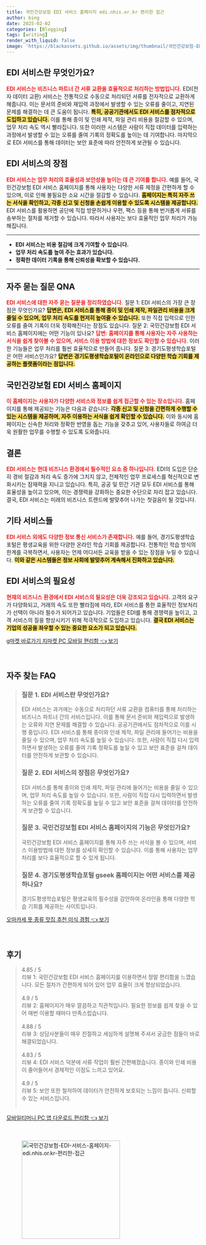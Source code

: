 ```yaml
---
title: 국민건강보험 EDI 서비스 홈페이지 edi.nhis.or.kr 편리한 접근
author: bing
date: 2025-02-02
categories: [Blogging]
tags: [writing]
render_with_liquid: false
image: 'https://blackassets.github.io/assets/img/thumbnail/국민건강보험-EDI-서비스-홈페이지-edi.nhis.or.kr-편리한-접근.webp'
---
```



<h2 id='EDI 서비스란 무엇인가요'>EDI 서비스란 무엇인가요?</h2>

<p><b><span style="color: #ee2323;">EDI 서비스는 비즈니스 파트너 간 서류 교환을 효율적으로 처리하는 방법입니다.</span></b> EDI(전자 데이터 교환) 서비스는 전통적으로 수동으로 처리되던 서류를 전자적으로 교환하게 해줍니다. 이는 문서의 준비와 재입력 과정에서 발생할 수 있는 오류를 줄이고, 지연된 문제를 해결하는 데 큰 도움이 됩니다. <b><span style="background-color: #ffe066;">특히, 공공기관에서도 EDI 서비스를 점차적으로 도입하고 있습니다.</span></b> 이를 통해 종이 및 인쇄 제작, 파일 관리 비용을 절감할 수 있으며, 업무 처리 속도 역시 빨라집니다. 또한 이러한 시스템은 사람이 직접 데이터를 입력하는 과정에서 발생할 수 있는 오류를 줄여 기록의 정확도를 높이는 데 기여합니다. 마지막으로 EDI 서비스를 통해 데이터는 보안 표준에 따라 안전하게 보관될 수 있습니다.</p>

<h2 id='EDI 서비스의 장점'>EDI 서비스의 장점</h2>

<p><b><span style="color: #ee2323;">EDI 서비스는 업무 처리의 효율성과 보안성을 높이는 데 큰 기여를 합니다.</span></b> 예를 들어, 국민건강보험 EDI 서비스 홈페이지를 통해 사용자는 다양한 서류 제정을 간편하게 할 수 있으며, 이로 인해 불필요한 소요 시간을 절감할 수 있습니다. <b><span style="background-color: #ffe066;">홈페이지는 특히 자주 쓰는 서식을 확인하고, 각종 신고 및 신청을 손쉽게 이용할 수 있도록 시스템을 제공합니다.</span></b> EDI 서비스를 활용하면 공단에 직접 방문하거나 우편, 팩스 등을 통해 번거롭게 서류를 송부하는 절차를 제거할 수 있습니다. 따라서 사용자는 보다 효율적인 업무 처리가 가능해집니다.</p>

<hr />

<ul>
    <li><b>EDI 서비스는 비용 절감에 크게 기여할 수 있습니다.</b></li>
    <li><b>업무 처리 속도를 높여 주는 효과가 있습니다.</b></li>
    <li><b>정확한 데이터 기록을 통해 신뢰성을 확보할 수 있습니다.</b></li>
</ul>

<hr />

<h2 id='자주 묻는 질문 QNA'>자주 묻는 질문 QNA</h2>

<p><b><span style="color: #ee2323;">EDI 서비스에 대한 자주 묻는 질문을 정리하였습니다.</span></b> 질문 1: EDI 서비스의 가장 큰 장점은 무엇인가요? <b><span style="background-color: #ffe066;">답변은, EDI 서비스를 통해 종이 및 인쇄 제작, 파일관리 비용을 크게 줄일 수 있으며, 업무 처리 속도를 현저히 높여줄 수 있습니다.</span></b> 또한 직접 입력으로 인한 오류를 줄여 기록이 더욱 정확해진다는 장점도 있습니다. 질문 2: 국민건강보험 EDI 서비스 홈페이지에는 어떤 기능이 있나요? <b><span style="color: #ee2323;">답변: 홈페이지를 통해 사용자는 자주 사용하는 서식을 쉽게 찾아볼 수 있으며, 서비스 이용 방법에 대한 정보도 확인할 수 있습니다.</span></b> 이러한 기능들은 업무 처리를 훨씬 효율적으로 만들어 줍니다. 질문 3: 경기도평생학습포털은 어떤 서비스인가요? <b><span style="background-color: #ffe066;">답변은 경기도평생학습포털이 온라인으로 다양한 학습 기회를 제공하는 플랫폼이라는 점입니다.</span></b></p>

<h2 id='국민건강보험 EDI 서비스 홈페이지'>국민건강보험 EDI 서비스 홈페이지</h2>

<p><b><span style="color: #ee2323;">이 홈페이지는 사용자가 다양한 서비스와 정보를 쉽게 접근할 수 있는 장소입니다.</span></b> 홈페이지를 통해 제공되는 기능은 다음과 같습니다: <b><span style="background-color: #ffe066;">각종 신고 및 신청을 간편하게 수행할 수 있는 시스템을 제공하며, 자주 이용하는 서식을 쉽게 확인할 수 있습니다.</span></b> 이와 동시에 홈페이지는 신속한 처리와 정확한 반영을 돕는 기능을 갖추고 있어, 사용자들로 하여금 더욱 원활한 업무를 수행할 수 있도록 도와줍니다.</p>

<h2 id='결론'>결론</h2>

<p><b><span style="color: #ee2323;">EDI 서비스는 현대 비즈니스 환경에서 필수적인 요소 중 하나입니다.</span></b> EDI의 도입은 단순히 경비 절감과 처리 속도 증가에 그치지 않고, 전체적인 업무 프로세스를 혁신적으로 변화시키는 잠재력을 지니고 있습니다. 특히, 공공 및 민간 기관 모두 EDI 서비스를 통해 효율성을 높이고 있으며, 이는 경쟁력을 강화하는 중요한 수단으로 자리 잡고 있습니다. 결국, EDI 서비스는 미래의 비즈니스 트렌드에 발맞추어 나가는 첫걸음이 될 것입니다.</p>

<h2 id='기타 서비스들'>기타 서비스들</h2>

<p><b><span style="color: #ee2323;">EDI 서비스 외에도 다양한 정보 통신 서비스가 존재합니다.</span></b> 예를 들어, 경기도평생학습포털은 평생교육을 위한 다양한 온라인 학습 기회를 제공합니다. 전통적인 학습 방식의 한계를 극복하면서, 사용자는 언제 어디서든 교육을 받을 수 있는 장점을 누릴 수 있습니다. <b><span style="background-color: #ffe066;">이와 같은 시스템들은 정보 사회에 발맞추어 계속해서 진화하고 있습니다.</span></b></p>

<h2 id='EDi 서비스의 필요성'>EDI 서비스의 필요성</h2>

<p><b><span style="color: #ee2323;">현재의 비즈니스 환경에서 EDI 서비스의 필요성은 더욱 강조되고 있습니다.</span></b> 고객의 요구가 다양화되고, 거래의 속도 또한 빨라짐에 따라, EDI 서비스를 통한 효율적인 정보처리가 선택이 아니라 필수가 되어가고 있습니다. 기업들은 EDI를 통해 경쟁력을 높이고, 고객 서비스의 질을 향상시키기 위해 적극적으로 도입하고 있습니다. <b><span style="background-color: #ffe066;">결국 EDI 서비스는 기업의 성공을 좌우할 수 있는 중요한 요소가 되고 있습니다.</span></b></p>


<p><a class="click-button" title="g마켓 바로가기 지마켓 PC 모바일 편리함" href="https://blackassets.github.io/posts/g%EB%A7%88%EC%BC%93-%EB%B0%94%EB%A1%9C%EA%B0%80%EA%B8%B0-%EC%A7%80%EB%A7%88%EC%BC%93-PC-%EB%AA%A8%EB%B0%94%EC%9D%BC-%ED%8E%B8%EB%A6%AC%ED%95%A8/" rel="dofollow">g마켓 바로가기 지마켓 PC 모바일 편리함 👈 보기</a></p><br>
<h2 id='자주_찾는_FAQ'>자주 찾는 FAQ</h2>
<div itemscope="" itemtype="https://schema.org/FAQPage"> 
<blockquote> 
<div itemscope="" itemprop="mainEntity" itemtype="https://schema.org/Question"> 
<h3 itemprop="name">질문 1. EDI 서비스란 무엇인가요?</h3> 
<div itemscope="" itemprop="acceptedAnswer" itemtype="https://schema.org/Answer"> 
<span itemprop="text"> 
<p>EDI 서비스는 과거에는 수동으로 처리하던 서류 교환을 컴퓨터를 통해 처리하는 비즈니스 파트너 간의 서비스입니다. 이를 통해 문서 준비와 재입력으로 발생하는 오류와 지연 문제를 해결할 수 있습니다. 공공기관에서도 점차적으로 이를 시행 중입니다. EDI 서비스를 통해 종이와 인쇄 제작, 파일 관리에 들어가는 비용을 줄일 수 있으며, 업무 처리 속도를 높일 수 있습니다. 또한, 사람이 직접 다시 입력하면서 발생하는 오류를 줄여 기록 정확도를 높일 수 있고 보안 표준을 걸쳐 데이터를 안전하게 보관할 수 있습니다.</p> 
</span> 
</div> 
</div> 

<div itemscope="" itemprop="mainEntity" itemtype="https://schema.org/Question"> 
<h3 itemprop="name">질문 2. EDI 서비스의 장점은 무엇인가요?</h3> 
<div itemscope="" itemprop="acceptedAnswer" itemtype="https://schema.org/Answer"> 
<span itemprop="text"> 
<p>EDI 서비스를 통해 종이와 인쇄 제작, 파일 관리에 들어가는 비용을 줄일 수 있으며, 업무 처리 속도를 높일 수 있습니다. 또한, 사람이 직접 다시 입력하면서 발생하는 오류를 줄여 기록 정확도를 높일 수 있고 보안 표준을 걸쳐 데이터를 안전하게 보관할 수 있습니다.</p> 
</span> 
</div> 
</div> 

<div itemscope="" itemprop="mainEntity" itemtype="https://schema.org/Question"> 
<h3 itemprop="name">질문 3. 국민건강보험 EDI 서비스 홈페이지의 기능은 무엇인가요?</h3> 
<div itemscope="" itemprop="acceptedAnswer" itemtype="https://schema.org/Answer"> 
<span itemprop="text"> 
<p>국민건강보험 EDI 서비스 홈페이지를 통해 자주 쓰는 서식을 볼 수 있으며, 서비스 이용방법에 대한 정보를 상세히 확인할 수 있습니다. 이를 통해 사용자는 업무 처리를 보다 효율적으로 할 수 있게 됩니다.</p> 
</span> 
</div> 
</div> 

<div itemscope="" itemprop="mainEntity" itemtype="https://schema.org/Question"> 
<h3 itemprop="name">질문 4. 경기도평생학습포털 gseek 홈페이지는 어떤 서비스를 제공하나요?</h3> 
<div itemscope="" itemprop="acceptedAnswer" itemtype="https://schema.org/Answer"> 
<span itemprop="text"> 
<p>경기도평생학습포털은 평생교육의 필수성을 감안하여 온라인을 통해 다양한 학습 기회를 제공하는 사이트입니다.</p> 
</span> 
</div> 
</div> 

</blockquote> 
</div>
<p><a class="click-button" title="오마카세 뜻 종류 맛집 추천 미식 경험" href="https://blackassets.github.io/posts/%EC%98%A4%EB%A7%88%EC%B9%B4%EC%84%B8-%EB%9C%BB-%EC%A2%85%EB%A5%98-%EB%A7%9B%EC%A7%91-%EC%B6%94%EC%B2%9C-%EB%AF%B8%EC%8B%9D-%EA%B2%BD%ED%97%98/" rel="dofollow">오마카세 뜻 종류 맛집 추천 미식 경험 👈 보기</a></p><br>
<h2 id='후기'>후기</h2>
<div itemscope itemtype="https://schema.org/Product">
  <blockquote>
  <div itemprop="review" itemscope itemtype="https://schema.org/Review">
      <div itemprop="reviewRating" itemscope itemtype="https://schema.org/Rating"> <span itemprop="ratingValue">4.85</span> / <span itemprop="bestRating">5</span> </div>
      <span itemprop="reviewBody">리뷰 1: 국민건강보험 EDI 서비스 홈페이지를 이용하면서 정말 편리함을 느꼈습니다. 모든 절차가 간편하게 되어 있어 업무 효율이 크게 향상되었습니다.</span>
  </div>
  <br>
  <div itemprop="review" itemscope itemtype="https://schema.org/Review">
      <div itemprop="reviewRating" itemscope itemtype="https://schema.org/Rating"> <span itemprop="ratingValue">4.9</span> / <span itemprop="bestRating">5</span> </div>
      <span itemprop="reviewBody">리뷰 2: 홈페이지가 매우 깔끔하고 직관적입니다. 필요한 정보를 쉽게 찾을 수 있어 매번 이용할 때마다 만족스럽습니다.</span>
  </div>
  <br>
  <div itemprop="review" itemscope itemtype="https://schema.org/Review">
      <div itemprop="reviewRating" itemscope itemtype="https://schema.org/Rating"> <span itemprop="ratingValue">4.88</span> / <span itemprop="bestRating">5</span> </div>
      <span itemprop="reviewBody">리뷰 3: 상담사분들이 매우 친절하고 세심하게 설명해 주셔서 궁금한 점들이 바로 해결되었습니다.</span>
  </div>
  <br>
  <div itemprop="review" itemscope itemtype="https://schema.org/Review">
      <div itemprop="reviewRating" itemscope itemtype="https://schema.org/Rating"> <span itemprop="ratingValue">4.83</span> / <span itemprop="bestRating">5</span> </div>
      <span itemprop="reviewBody">리뷰 4: EDI 서비스 덕분에 서류 작업이 훨씬 간편해졌습니다. 종이와 인쇄 비용이 줄어들어서 경제적인 이점도 느끼고 있어요.</span>
  </div>
  <br>
  <div itemprop="review" itemscope itemtype="https://schema.org/Review">
      <div itemprop="reviewRating" itemscope itemtype="https://schema.org/Rating"> <span itemprop="ratingValue">4.9</span> / <span itemprop="bestRating">5</span> </div>
      <span itemprop="reviewBody">리뷰 5: 보안 또한 철저하여 데이터가 안전하게 보호되는 느낌이 듭니다. 신뢰할 수 있는 서비스입니다.</span>
  </div>
  <br>
  </blockquote>
</div>
<p><a class="click-button" title="모바일티머니 PC 앱 다운로드 편리함" href="https://blackassets.github.io/posts/%EB%AA%A8%EB%B0%94%EC%9D%BC%ED%8B%B0%EB%A8%B8%EB%8B%88-PC-%EC%95%B1-%EB%8B%A4%EC%9A%B4%EB%A1%9C%EB%93%9C-%ED%8E%B8%EB%A6%AC%ED%95%A8/" rel="dofollow">모바일티머니 PC 앱 다운로드 편리함 👈 보기</a></p><br>
<figure class="image"><img src="https://blackassets.github.io/assets/img/thumbnail/국민건강보험-EDI-서비스-홈페이지-edi.nhis.or.kr-편리한-접근.webp" alt="국민건강보험-EDI-서비스-홈페이지-edi.nhis.or.kr-편리한-접근" width="256" height="256"></figure>